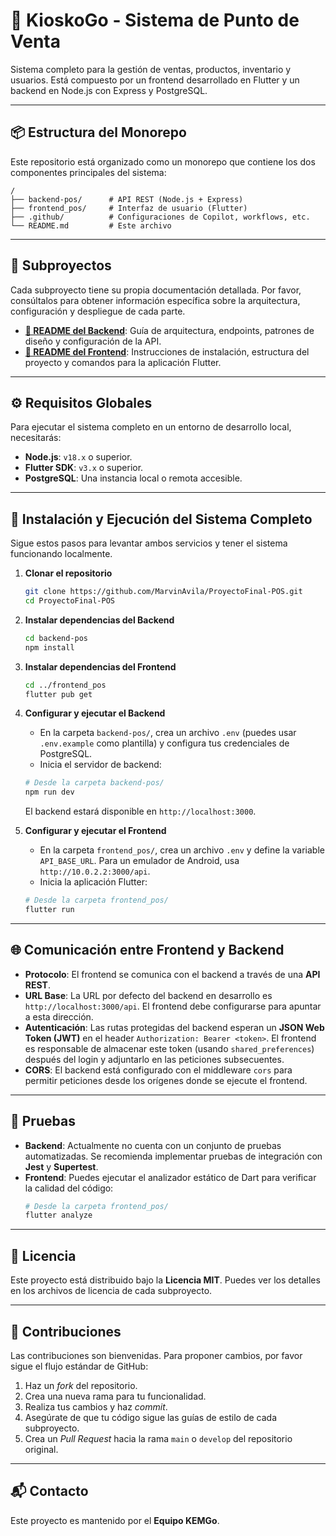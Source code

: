 # 📛 KioskoGo - Sistema de Punto de Venta

Sistema completo para la gestión de ventas, productos, inventario y usuarios. Está compuesto por un frontend desarrollado en Flutter y un backend en Node.js con Express y PostgreSQL.

---

## 📦 Estructura del Monorepo

Este repositorio está organizado como un monorepo que contiene los dos componentes principales del sistema:

```
/
├── backend-pos/      # API REST (Node.js + Express)
├── frontend_pos/     # Interfaz de usuario (Flutter)
├── .github/          # Configuraciones de Copilot, workflows, etc.
└── README.md         # Este archivo
```

---

## 🔗 Subproyectos

Cada subproyecto tiene su propia documentación detallada. Por favor, consúltalos para obtener información específica sobre la arquitectura, configuración y despliegue de cada parte.

*   **[📄 README del Backend](./backend-pos/README.md)**: Guía de arquitectura, endpoints, patrones de diseño y configuración de la API.
*   **[📄 README del Frontend](./frontend_pos/README.md)**: Instrucciones de instalación, estructura del proyecto y comandos para la aplicación Flutter.

---

## ⚙️ Requisitos Globales

Para ejecutar el sistema completo en un entorno de desarrollo local, necesitarás:

*   **Node.js**: `v18.x` o superior.
*   **Flutter SDK**: `v3.x` o superior.
*   **PostgreSQL**: Una instancia local o remota accesible.

---

## 🚀 Instalación y Ejecución del Sistema Completo

Sigue estos pasos para levantar ambos servicios y tener el sistema funcionando localmente.

1.  **Clonar el repositorio**
    ```bash
    git clone https://github.com/MarvinAvila/ProyectoFinal-POS.git
    cd ProyectoFinal-POS
    ```

2.  **Instalar dependencias del Backend**
    ```bash
    cd backend-pos
    npm install
    ```

3.  **Instalar dependencias del Frontend**
    ```bash
    cd ../frontend_pos
    flutter pub get
    ```

4.  **Configurar y ejecutar el Backend**
    *   En la carpeta `backend-pos/`, crea un archivo `.env` (puedes usar `.env.example` como plantilla) y configura tus credenciales de PostgreSQL.
    *   Inicia el servidor de backend:
    ```bash
    # Desde la carpeta backend-pos/
    npm run dev
    ```
    El backend estará disponible en `http://localhost:3000`.

5.  **Configurar y ejecutar el Frontend**
    *   En la carpeta `frontend_pos/`, crea un archivo `.env` y define la variable `API_BASE_URL`. Para un emulador de Android, usa `http://10.0.2.2:3000/api`.
    *   Inicia la aplicación Flutter:
    ```bash
    # Desde la carpeta frontend_pos/
    flutter run
    ```

---

## 🌐 Comunicación entre Frontend y Backend

*   **Protocolo**: El frontend se comunica con el backend a través de una **API REST**.
*   **URL Base**: La URL por defecto del backend en desarrollo es `http://localhost:3000/api`. El frontend debe configurarse para apuntar a esta dirección.
*   **Autenticación**: Las rutas protegidas del backend esperan un **JSON Web Token (JWT)** en el header `Authorization: Bearer <token>`. El frontend es responsable de almacenar este token (usando `shared_preferences`) después del login y adjuntarlo en las peticiones subsecuentes.
*   **CORS**: El backend está configurado con el middleware `cors` para permitir peticiones desde los orígenes donde se ejecute el frontend.

---

## 🧪 Pruebas

*   **Backend**: Actualmente no cuenta con un conjunto de pruebas automatizadas. Se recomienda implementar pruebas de integración con **Jest** y **Supertest**.
*   **Frontend**: Puedes ejecutar el analizador estático de Dart para verificar la calidad del código:
    ```bash
    # Desde la carpeta frontend_pos/
    flutter analyze
    ```

---

## 📄 Licencia

Este proyecto está distribuido bajo la **Licencia MIT**. Puedes ver los detalles en los archivos de licencia de cada subproyecto.

---

## 🤝 Contribuciones

Las contribuciones son bienvenidas. Para proponer cambios, por favor sigue el flujo estándar de GitHub:

1.  Haz un *fork* del repositorio.
2.  Crea una nueva rama para tu funcionalidad.
3.  Realiza tus cambios y haz *commit*.
4.  Asegúrate de que tu código sigue las guías de estilo de cada subproyecto.
5.  Crea un *Pull Request* hacia la rama `main` o `develop` del repositorio original.

---

## 📬 Contacto

Este proyecto es mantenido por el **Equipo KEMGo**.